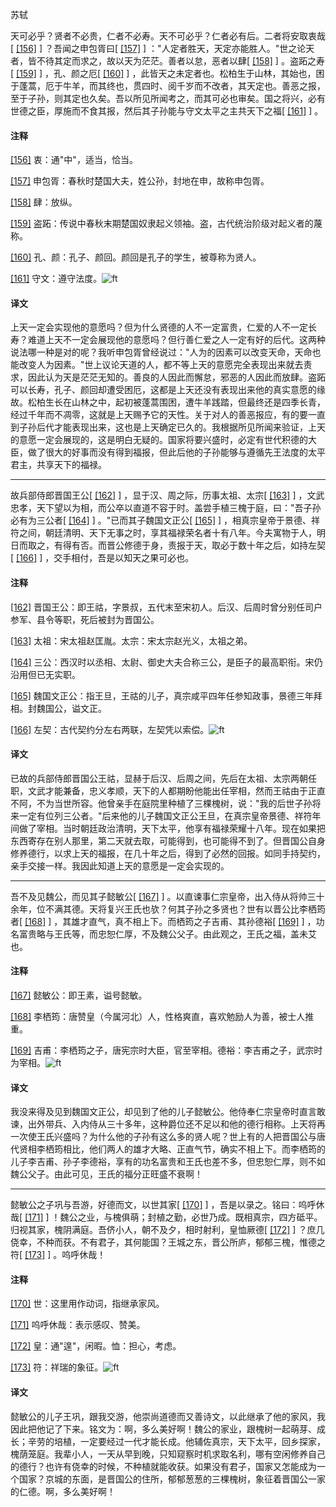 
苏轼

天可必乎？贤者不必贵，仁者不必寿。天不可必乎？仁者必有后。二者将安取衷哉[
[\[156\]](#note_156)
] ？吾闻之申包胥曰[
[\[157\]](#note_157)
]
："人定者胜天，天定亦能胜人。"世之论天者，皆不待其定而求之，故以天为茫茫。善者以怠，恶者以肆[
[\[158\]](#note_158)
] 。盗跖之寿[
[\[159\]](#note_159)
] ，孔、颜之厄[
[\[160\]](#note_160)
]
，此皆天之未定者也。松柏生于山林，其始也，困于蓬蒿，厄于牛羊，而其终也，贯四时、阅千岁而不改者，其天定也。善恶之报，至于子孙，则其定也久矣。吾以所见所闻考之，而其可必也审矣。国之将兴，必有世德之臣，厚施而不食其报，然后其子孙能与守文太平之主共天下之福[
[\[161\]](#note_161)
] 。

#### 注释 

[\[156\]](#noteBack_156)
衷：通"中"，适当，恰当。

[\[157\]](#noteBack_157)
申包胥：春秋时楚国大夫，姓公孙，封地在申，故称申包胥。

[\[158\]](#noteBack_158)
肆：放纵。

[\[159\]](#noteBack_159)
盗跖：传说中春秋末期楚国奴隶起义领袖。盗，古代统治阶级对起义者的蔑称。

[\[160\]](#noteBack_160)
孔、颜：孔子、颜回。颜回是孔子的学生，被尊称为贤人。

[\[161\]](#noteBack_161)
守文：遵守法度。![ft](@media/Image00002.jpg)

#### 译文 

上天一定会实现他的意愿吗？但为什么贤德的人不一定富贵，仁爱的人不一定长寿？难道上天不一定会展现他的意愿吗？但行善仁爱之人一定有好的后代。这两种说法哪一种是对的呢？我听申包胥曾经说过："人为的因素可以改变天命，天命也能改变人为因素。"世上议论天道的人，都不等上天的意愿完全表现出来就去责求，因此认为天是茫茫无知的。善良的人因此而懈怠，邪恶的人因此而放肆。盗跖可以长寿，孔子、颜回却遭受困厄，这都是上天还没有表现出来他的真实意愿的缘故。松柏生长在山林之中，起初被蓬蒿围困，遭牛羊践踏，但最终还是四季长青，经过千年而不凋零，这就是上天赐予它的天性。关于对人的善恶报应，有的要一直到子孙后代才能表现出来，这也是上天确定已久的。我根据所见所闻来验证，上天的意愿一定会展现的，这是明白无疑的。国家将要兴盛时，必定有世代积德的大臣，做了很大的好事而没有得到福报，但此后他的子孙能够与遵循先王法度的太平君主，共享天下的福禄。

------------------------------------------------------------------------

故兵部侍郎晋国王公[
[\[162\]](#note_162)
] ，显于汉、周之际，历事太祖、太宗[
[\[163\]](#note_163)
]
，文武忠孝，天下望以为相，而公卒以直道不容于时。盖尝手植三槐于庭，曰："吾子孙必有为三公者[
[\[164\]](#note_164)
] 。"已而其子魏国文正公[
[\[165\]](#note_165)
]
，相真宗皇帝于景德、祥符之间，朝廷清明、天下无事之时，享其福禄荣名者十有八年。今夫寓物于人，明日而取之，有得有否。而晋公修德于身，责报于天，取必于数十年之后，如持左契[
[\[166\]](#note_166)
] ，交手相付，吾是以知天之果可必也。

#### 注释 

[\[162\]](#noteBack_162)
晋国王公：即王祜，字景叔，五代末至宋初人。后汉、后周时曾分别任司户参军、县令等职，死后被封为晋国公。

[\[163\]](#noteBack_163)
太祖：宋太祖赵匡胤。太宗：宋太宗赵光义，太祖之弟。

[\[164\]](#noteBack_164)
三公：西汉时以丞相、太尉、御史大夫合称三公，是臣子的最高职衔。宋仍沿用但已无实职。

[\[165\]](#noteBack_165)
魏国文正公：指王旦，王祜的儿子，真宗咸平四年任参知政事，景德三年拜相。封魏国公，谥文正。

[\[166\]](#noteBack_166)
左契：古代契约分左右两联，左契凭以索偿。![ft](@media/Image00002.jpg)

#### 译文 

已故的兵部侍郎晋国公王祜，显赫于后汉、后周之间，先后在太祖、太宗两朝任职，文武才能兼备，忠义孝顺，天下的人都期盼他能出任宰相，然而王祜由于正直不阿，不为当世所容。他曾亲手在庭院里种植了三棵槐树，说："我的后世子孙将来一定有位列三公者。"后来他的儿子魏国文正公王旦，在真宗皇帝景德、祥符年间做了宰相。当时朝廷政治清明，天下太平，他享有福禄荣耀十八年。现在如果把东西寄存在别人那里，第二天就去取，可能得到，也可能得不到了。但晋国公自身修养德行，以求上天的福报，在几十年之后，得到了必然的回报。如同手持契约，亲手交接一样。我因此知道上天的意愿是一定会实现的。

------------------------------------------------------------------------

吾不及见魏公，而见其子懿敏公[
[\[167\]](#note_167)
]
。以直谏事仁宗皇帝，出入侍从将帅三十余年，位不满其德。天将复兴王氏也欤？何其子孙之多贤也？世有以晋公比李栖筠者[
[\[168\]](#note_168)
] ，其雄才直气，真不相上下。而栖筠之子吉甫、其孙德裕[
[\[169\]](#note_169)
]
，功名富贵略与王氏等，而忠恕仁厚，不及魏公父子。由此观之，王氏之福，盖未艾也。

#### 注释 

[\[167\]](#noteBack_167)
懿敏公：即王素，谥号懿敏。

[\[168\]](#noteBack_168)
李栖筠：唐赞皇（今属河北）人，性格爽直，喜欢勉励人为善，被士人推重。

[\[169\]](#noteBack_169)
吉甫：李栖筠之子，唐宪宗时大臣，官至宰相。德裕：李吉甫之子，武宗时为宰相。![ft](@media/Image00002.jpg)

#### 译文 

我没来得及见到魏国文正公，却见到了他的儿子懿敏公。他侍奉仁宗皇帝时直言敢谏，出外带兵、入内侍从三十多年，这种爵位还不足以和他的德行相称。上天将再一次使王氏兴盛吗？为什么他的子孙有这么多的贤人呢？世上有的人把晋国公与唐代贤相李栖筠相比，他们两人的雄才大略、正直气节，确实不相上下。而李栖筠的儿子李吉甫、孙子李德裕，享有的功名富贵和王氏也差不多，但忠恕仁厚，则不如魏公父子。由此可见，王氏的福分正旺盛不衰啊！

------------------------------------------------------------------------

懿敏公之子巩与吾游，好德而文，以世其家[
[\[170\]](#note_170)
] ，吾是以录之。铭曰：呜呼休哉[
[\[171\]](#note_171)
]
！魏公之业，与槐俱萌；封植之勤，必世乃成。既相真宗，四方砥平。归视其家，槐阴满庭。吾侪小人，朝不及夕，相时射利，皇恤厥德[
[\[172\]](#note_172)
]
？庶几侥幸，不种而获。不有君子，其何能国？王城之东，晋公所庐，郁郁三槐，惟德之符[
[\[173\]](#note_173)
] 。呜呼休哉！

#### 注释 

[\[170\]](#noteBack_170)
世：这里用作动词，指继承家风。

[\[171\]](#noteBack_171)
呜呼休哉：表示感叹、赞美。

[\[172\]](#noteBack_172)
皇：通"遑"，闲暇。恤：担心，考虑。

[\[173\]](#noteBack_173)
符：祥瑞的象征。![ft](@media/Image00002.jpg)

#### 译文 

懿敏公的儿子王巩，跟我交游，他崇尚道德而又善诗文，以此继承了他的家风，我因此把他记了下来。铭文为：啊，多么美好啊！魏公的家业，跟槐树一起萌芽、成长；辛劳的培植，一定要经过一代才能长成。他辅佐真宗，天下太平，回乡探家，槐荫笼庭。我辈小人，一天从早到晚，只知窥察时机求取名利，哪有空闲修养自己的德行？也许有侥幸的时候，不种植就能收获。如果没有君子，国家又怎能成为一个国家？京城的东面，是晋国公的住所，郁郁葱葱的三棵槐树，象征着晋国公一家的仁德。啊，多么美好啊！

